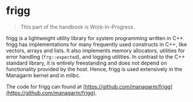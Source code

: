 # frigg

> This part of the handbook is Work-In-Progress.

frigg is a lightweight utility library for system programming written in C++.
frigg has implementations for many frequently used constructs in C++, like vectors, arrays and lists. It also implements memory allocators, utilities for error handling (`frg::expected`), and logging utilities. In contrast to the C++ standard library, it is entirely freestanding and does not depend on functionality provided by the host. Hence, frigg is used extensively in the Managarm kernel and in mlibc.

The code for frigg can found at [https://github.com/managarm/frigg](https://github.com/managarm/frigg).
